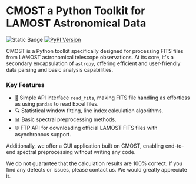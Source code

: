 # CMOST a Python Toolkit for LAMOST Astronomical Data
![Static Badge](https://img.shields.io/badge/python-3.9%7C3.10%7C3.11%7C3.12%7C3.13-brightgreen?style=flat&logo=python&logoColor=%23009385&labelColor=white&color=%23009385)
[![PyPI Version](https://img.shields.io/pypi/v/cmost?color=blue)](https://pypi.org/project/cmost/)

CMOST is a Python toolkit specifically designed for processing FITS files from LAMOST astronomical telescope observations. At its core, it's a secondary encapsulation of `astropy`, offering efficient and user-friendly data parsing and basic analysis capabilities.

### Key Features
- 🚀 Simple API interface `read_fits`, making FITS file handling as effortless as using `pandas` to read Excel files.
- 🔍 Statistical window fitting, line index calculation algorithms.
- 📊 Basic spectral preprocessing methods.
- 🌐 FTP API for downloading official LAMOST FITS files with asynchronous support.

Additionally, we offer a GUI application built on CMOST, enabling end-to-end spectral preprocessing without writing any code.

We do not guarantee that the calculation results are 100% correct. If you find any defects or issues, please contact us. We would greatly appreciate it.
